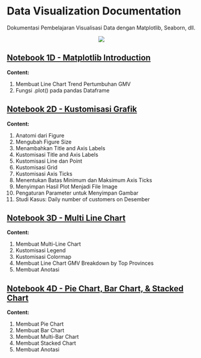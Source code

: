 # Data Visualization Documentation
Dokumentasi Pembelajaran Visualisasi Data dengan Matplotlib, Seaborn, dll.

<p align="center">
  <img src="https://github.com/dikoharyadhanto/Data-Visualization-Documentation/blob/6e6968796b30da4d4e34e427c30d4b1fb3b805cb/matplotlib.svg" />
</p>

## [Notebook 1D - Matplotlib Introduction](https://github.com/dikoharyadhanto/Data-Visualization-Documentation/blob/6e6968796b30da4d4e34e427c30d4b1fb3b805cb/001-Pengenalan_Matplotlib.ipynb)

**Content:**

1. Membuat Line Chart Trend Pertumbuhan GMV
2. Fungsi .plot() pada pandas Dataframe

## [Notebook 2D - Kustomisasi Grafik](https://github.com/dikoharyadhanto/Data-Visualization-Documentation/blob/e49d6a9a5d65659d528fafab80ca7505b4a134d4/002-Kustomisasi_Grafik.ipynb)

**Content:**

1. Anatomi dari Figure
2. Mengubah Figure Size
3. Menambahkan Title and Axis Labels
4. Kustomisasi Title and Axis Labels
5. Kustomisasi Line dan Point
6. Kustomisasi Grid
7. Kustomisasi Axis Ticks
8. Menentukan Batas Minimum dan Maksimum Axis Ticks
9. Menyimpan Hasil Plot Menjadi File Image
10. Pengaturan Parameter untuk Menyimpan Gambar
11. Studi Kasus: Daily number of customers on Desember

## [Notebook 3D - Multi Line Chart](https://github.com/dikoharyadhanto/Data-Visualization-Documentation/blob/5b1a3117141899cb8ed962c8e8ac84bd80db9e2a/003_Multi_Line_Chart.ipynb)

**Content:**

1. Membuat Multi-Line Chart
2. Kustomisasi Legend
3. Kustomisasi Colormap
4. Membuat Line Chart GMV Breakdown by Top Provinces
5. Membuat Anotasi

## [Notebook 4D - Pie Chart, Bar Chart, & Stacked Chart](https://github.com/dikoharyadhanto/Data-Visualization-Documentation/blob/c3425632960849e6fcd8ed00c712d634adf3934b/004-Pie_Bar_Stacked_Chart.ipynb)

**Content:**

1. Membuat Pie Chart
2. Membuat Bar Chart
3. Membuat Multi-Bar Chart
4. Membuat Stacked Chart
5. Membuat Anotasi
